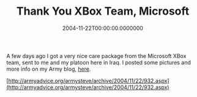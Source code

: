 ﻿---
title: Thank You XBox Team, Microsoft
date: "2004-11-22T00:00:00.0000000"
featuredImage: img/thank-you-xbox-team-microsoft-featured.png
---

A few days ago I got a very nice care package from the Microsoft XBox team, sent to me and my platoon here in Iraq. I posted some pictures and more info on my Army blog, [here](http://armyadvice.org/armysteve/archive/2004/11/22/932.aspx).

[http://armyadvice.org/armysteve/archive/2004/11/22/932.aspx](http://armyadvice.org/armysteve/archive/2004/11/22/932.aspx)


